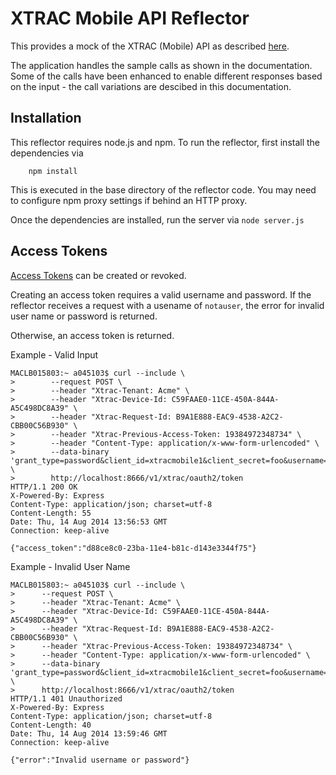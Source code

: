 # XTRAC Mobile API Reflector

This provides a mock of the XTRAC (Mobile) API as described [here](http://docs.xtracmobileappapi.apiary.io/).

The application handles the sample calls as shown in the documentation. Some of
the calls have been enhanced to enable different responses based on the input -
the call variations are descibed in this documentation.

## Installation

This reflector requires node.js and npm. To run the reflector, first install the dependencies via

        npm install

This is executed in the base directory of the reflector code. You may need to
configure npm proxy settings if behind an HTTP proxy.

Once the dependencies are installed, run the server via `node server.js`


## Access Tokens

[Access Tokens](http://docs.xtracmobileappapi.apiary.io/#accesstokens) can be created or revoked.

Creating an access token requires a valid username and password. If the reflector receives a request with a usename of `notauser`, the error for invalid user name or password is returned.

Otherwise, an access token is returned.

Example - Valid Input

    MACLB015803:~ a045103$ curl --include \
    >        --request POST \
    >        --header "Xtrac-Tenant: Acme" \
    >        --header "Xtrac-Device-Id: C59FAAE0-11CE-450A-844A-A5C498DC8A39" \
    >        --header "Xtrac-Request-Id: B9A1E888-EAC9-4538-A2C2-CBB00C56B930" \
    >        --header "Xtrac-Previous-Access-Token: 19384972348734" \
    >        --header "Content-Type: application/x-www-form-urlencoded" \
    >        --data-binary 'grant_type=password&client_id=xtracmobile1&client_secret=foo&username=joeuser&password=changeme&tenant_id=acme' \
    >        http://localhost:8666/v1/xtrac/oauth2/token
    HTTP/1.1 200 OK
    X-Powered-By: Express
    Content-Type: application/json; charset=utf-8
    Content-Length: 55
    Date: Thu, 14 Aug 2014 13:56:53 GMT
    Connection: keep-alive

    {"access_token":"d88ce8c0-23ba-11e4-b81c-d143e3344f75"}


Example - Invalid User Name

    MACLB015803:~ a045103$ curl --include \
    >      --request POST \
    >      --header "Xtrac-Tenant: Acme" \
    >      --header "Xtrac-Device-Id: C59FAAE0-11CE-450A-844A-A5C498DC8A39" \
    >      --header "Xtrac-Request-Id: B9A1E888-EAC9-4538-A2C2-CBB00C56B930" \
    >      --header "Xtrac-Previous-Access-Token: 19384972348734" \
    >      --header "Content-Type: application/x-www-form-urlencoded" \
    >      --data-binary 'grant_type=password&client_id=xtracmobile1&client_secret=foo&username=notauser&password=changeme&tenant_id=acme' \
    >      http://localhost:8666/v1/xtrac/oauth2/token
    HTTP/1.1 401 Unauthorized
    X-Powered-By: Express
    Content-Type: application/json; charset=utf-8
    Content-Length: 40
    Date: Thu, 14 Aug 2014 13:59:46 GMT
    Connection: keep-alive

    {"error":"Invalid username or password"}
